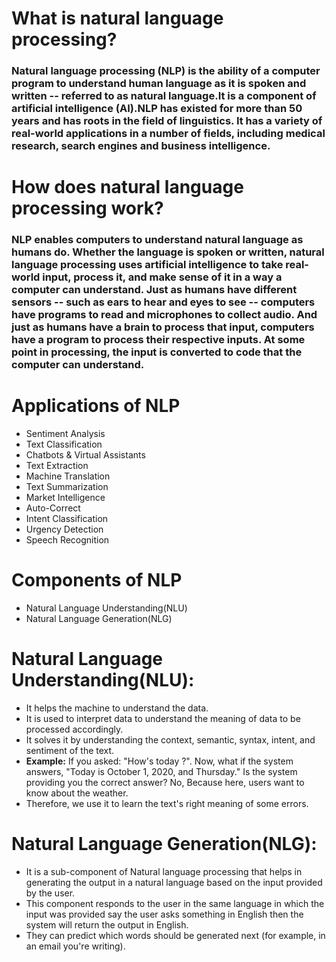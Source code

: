 # What is natural language processing?
### Natural language processing (NLP) is the ability of a computer program to understand human language as it is spoken and written -- referred to as natural language.It is a component of artificial intelligence (AI).NLP has existed for more than 50 years and has roots in the field of linguistics. It has a variety of real-world applications in a number of fields, including medical research, search engines and business intelligence.
# How does natural language processing work?
### NLP enables computers to understand natural language as humans do. Whether the language is spoken or written, natural language processing uses artificial intelligence to take real-world input, process it, and make sense of it in a way a computer can understand. Just as humans have different sensors -- such as ears to hear and eyes to see -- computers have programs to read and microphones to collect audio. And just as humans have a brain to process that input, computers have a program to process their respective inputs. At some point in processing, the input is converted to code that the computer can understand.
# Applications of NLP
- Sentiment Analysis
- Text Classification
- Chatbots & Virtual Assistants
- Text Extraction
- Machine Translation
- Text Summarization
- Market Intelligence
- Auto-Correct
- Intent Classification
- Urgency Detection
- Speech Recognition
# Components of NLP
- Natural Language Understanding(NLU)
- Natural Language Generation(NLG)
# Natural Language Understanding(NLU):
* It helps the machine to understand the data. 
* It is used to interpret data to understand the meaning of data to be processed accordingly.
* It solves it by understanding the context, semantic, syntax, intent, and sentiment of the text. 
* **Example:** If you asked: "How's today ?". Now, what if the system answers, "Today is October 1, 2020, and Thursday." Is the system providing you the correct answer? No, Because here, users want to know about the weather.
* Therefore, we use it to learn the text's right meaning of some errors.
# Natural Language Generation(NLG):
* It is a sub-component of Natural language processing that helps in generating the output in a natural language based on the input provided by the user. 
* This component responds to the user in the same language in which the input was provided say the user asks something in English then the system will return the output in English.
* They can predict which words should be generated next (for example, in an email you're writing).
